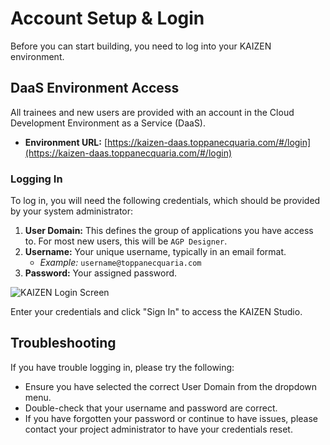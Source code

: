 # Account Setup & Login

Before you can start building, you need to log into your KAIZEN environment.

## DaaS Environment Access

All trainees and new users are provided with an account in the Cloud Development Environment as a Service (DaaS).

*   **Environment URL:** [https://kaizen-daas.toppanecquaria.com/#/login](https://kaizen-daas.toppanecquaria.com/#/login)

### Logging In

To log in, you will need the following credentials, which should be provided by your system administrator:

1.  **User Domain:** This defines the group of applications you have access to. For most new users, this will be `AGP Designer`.
2.  **Username:** Your unique username, typically in an email format.
    *   *Example:* `username@toppanecquaria.com`
3.  **Password:** Your assigned password.

![KAIZEN Login Screen](https://i.imgur.com/your-image-url.png) <!-- Placeholder for a login screen image -->

Enter your credentials and click "Sign In" to access the KAIZEN Studio.

## Troubleshooting

If you have trouble logging in, please try the following:

*   Ensure you have selected the correct User Domain from the dropdown menu.
*   Double-check that your username and password are correct.
*   If you have forgotten your password or continue to have issues, please contact your project administrator to have your credentials reset.
